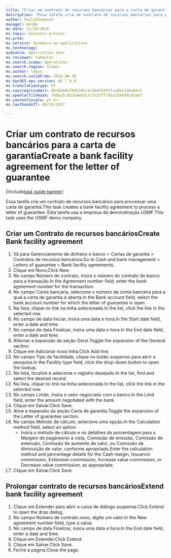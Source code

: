 ```yaml
--- 
title: "Criar um contrato de recursos bancários para a carta de garantia"
description: "Essa tarefa cria um contrato de recursos bancários para processar uma carta de garantia."
author: ShylaThompson
manager: AnnBe
ms.date: 11/10/2016
ms.topic: business-process
ms.prod: 
ms.service: dynamics-ax-applications
ms.technology: 
audience: Application User
ms.reviewer: twheeloc
ms.search.scope: Operations
ms.search.region: Global
ms.author: leguo
ms.search.validFrom: 2016-06-30
ms.dyn365.ops.version: AX 7.0.0
ms.translationtype: HT
ms.sourcegitcommit: 663da58ef01b705c0c984fbfd3fce8bc31be04c6
ms.openlocfilehash: 7b6e35c922edeb3c3c7a33ff741a25e699242abf
ms.contentlocale: pt-br
ms.lasthandoff: 08/29/2017

---
```

# <a name="create-a-bank-facility-agreement-for-the-letter-of-guarantee"></a><span data-ttu-id="262ee-103">Criar um contrato de recursos bancários para a carta de garantia</span><span class="sxs-lookup"><span data-stu-id="262ee-103">Create a bank facility agreement for the letter of guarantee</span></span>

[!include[task guide banner](../../includes/task-guide-banner.md)]

<span data-ttu-id="262ee-104">Essa tarefa cria um contrato de recursos bancários para processar uma carta de garantia.</span><span class="sxs-lookup"><span data-stu-id="262ee-104">This task creates a bank facility agreement to process a letter of guarantee.</span></span> <span data-ttu-id="262ee-105">Esta tarefa usa a empresa de demonstração USMF.</span><span class="sxs-lookup"><span data-stu-id="262ee-105">This task uses the USMF demo company.</span></span> 


## <a name="create-bank-facility-agreement"></a><span data-ttu-id="262ee-106">Criar um Contrato de recursos bancários</span><span class="sxs-lookup"><span data-stu-id="262ee-106">Create Bank facility agreement</span></span>
1. <span data-ttu-id="262ee-107">Vá para Gerenciamento de dinheiro e banco > Cartas de garantia > Contratos de recursos bancários.</span><span class="sxs-lookup"><span data-stu-id="262ee-107">Go to Cash and bank management > Letters of guarantee > Bank facility agreements.</span></span>
2. <span data-ttu-id="262ee-108">Clique em Novo.</span><span class="sxs-lookup"><span data-stu-id="262ee-108">Click New.</span></span>
3. <span data-ttu-id="262ee-109">No campo Número do contrato, insira o número do contrato do banco para a transação.</span><span class="sxs-lookup"><span data-stu-id="262ee-109">In the Agreement number field, enter the bank agreement number for the transaction.</span></span>
4. <span data-ttu-id="262ee-110">No campo Conta bancária, selecione o número da conta bancária para a qual a carta de garantia é aberta.</span><span class="sxs-lookup"><span data-stu-id="262ee-110">In the Bank account field, select the bank account number for which the letter of guarantee is open.</span></span> 
5. <span data-ttu-id="262ee-111">Na lista, clique no link na linha selecionada.</span><span class="sxs-lookup"><span data-stu-id="262ee-111">In the list, click the link in the selected row.</span></span>
6. <span data-ttu-id="262ee-112">No campo de data Iniciar, insira uma data e hora.</span><span class="sxs-lookup"><span data-stu-id="262ee-112">In the Start date field, enter a date and time.</span></span>
7. <span data-ttu-id="262ee-113">No campo de data Finalizar, insira uma data e hora.</span><span class="sxs-lookup"><span data-stu-id="262ee-113">In the End date field, enter a date and time.</span></span>
8. <span data-ttu-id="262ee-114">Alternar a expansão da seção Geral.</span><span class="sxs-lookup"><span data-stu-id="262ee-114">Toggle the expansion of the General section.</span></span>
9. <span data-ttu-id="262ee-115">Clique em Adicionar nova linha.</span><span class="sxs-lookup"><span data-stu-id="262ee-115">Click Add line.</span></span>
10. <span data-ttu-id="262ee-116">No campo Tipo de facilidade, clique no botão suspenso para abrir a pesquisa.</span><span class="sxs-lookup"><span data-stu-id="262ee-116">In the Facility type field, click the drop-down button to open the lookup.</span></span>
11. <span data-ttu-id="262ee-117">Na lista, localize e selecione o registro desejado.</span><span class="sxs-lookup"><span data-stu-id="262ee-117">In the list, find and select the desired record.</span></span>
12. <span data-ttu-id="262ee-118">Na lista, clique no link na linha selecionada.</span><span class="sxs-lookup"><span data-stu-id="262ee-118">In the list, click the link in the selected row.</span></span>
13. <span data-ttu-id="262ee-119">No campo Limite, insira o valor negociado com o banco.</span><span class="sxs-lookup"><span data-stu-id="262ee-119">In the Limit field, enter the amount negotiated with the bank.</span></span>
14. <span data-ttu-id="262ee-120">Clique em Salvar.</span><span class="sxs-lookup"><span data-stu-id="262ee-120">Click Save.</span></span>
15. <span data-ttu-id="262ee-121">Ative a expansão da seção Carta de garantia.</span><span class="sxs-lookup"><span data-stu-id="262ee-121">Toggle the expansion of the Letter of guarantee section.</span></span>
16. <span data-ttu-id="262ee-122">No campo Método de cálculo, selecione uma opção.</span><span class="sxs-lookup"><span data-stu-id="262ee-122">In the Calculation method field, select an option.</span></span>
    * <span data-ttu-id="262ee-123">Insira o método de cálculo e os detalhes da porcentagem para a Margem de pagamento à vista, Comissão de emissão, Comissão de extensão, Comissão de aumento de valor, ou Comissão de diminuição de valor, conforme apropriado.</span><span class="sxs-lookup"><span data-stu-id="262ee-123">Enter the calculation method and percentage details for the Cash margin, Issuance commission, Extension commission, Increase value commission, or Decrease value commission, as appropriate.</span></span>   
17. <span data-ttu-id="262ee-124">Clique em Salvar.</span><span class="sxs-lookup"><span data-stu-id="262ee-124">Click Save.</span></span>

## <a name="extend-bank-facility-agreement"></a><span data-ttu-id="262ee-125">Prolongar contrato de recursos bancários</span><span class="sxs-lookup"><span data-stu-id="262ee-125">Extend bank facility agreement</span></span>
1. <span data-ttu-id="262ee-126">Clique em Estender para abrir a caixa de diálogo suspensa.</span><span class="sxs-lookup"><span data-stu-id="262ee-126">Click Extend to open the drop dialog.</span></span>
2. <span data-ttu-id="262ee-127">No campo Número de contrato novo, digite um valor.</span><span class="sxs-lookup"><span data-stu-id="262ee-127">In the New agreement number field, type a value.</span></span>
3. <span data-ttu-id="262ee-128">No campo de data Finalizar, insira uma data e hora.</span><span class="sxs-lookup"><span data-stu-id="262ee-128">In the End date field, enter a date and time.</span></span>
4. <span data-ttu-id="262ee-129">Clique em Estender.</span><span class="sxs-lookup"><span data-stu-id="262ee-129">Click Extend.</span></span>
5. <span data-ttu-id="262ee-130">Clique em Salvar.</span><span class="sxs-lookup"><span data-stu-id="262ee-130">Click Save.</span></span>
6. <span data-ttu-id="262ee-131">Feche a página.</span><span class="sxs-lookup"><span data-stu-id="262ee-131">Close the page.</span></span>


